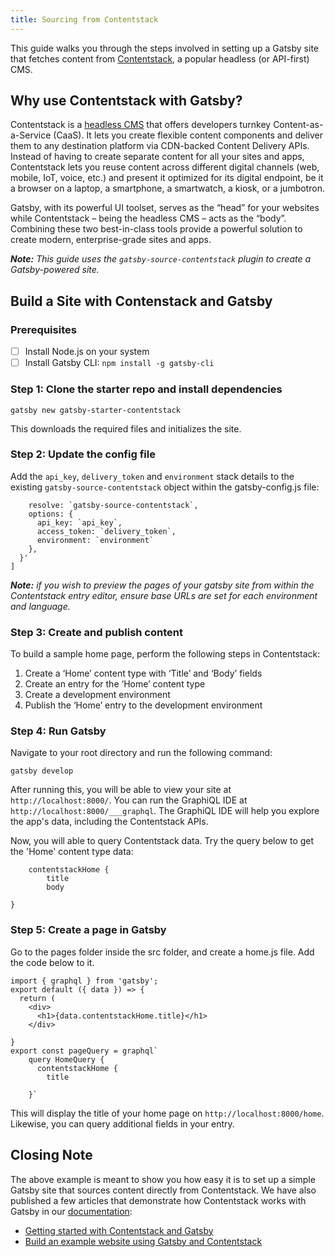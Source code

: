```yaml
---
title: Sourcing from Contentstack
---
```


This guide walks you through the steps involved in setting up a Gatsby site that fetches content from [Contentstack](https://www.contentstack.com/), a popular headless (or API-first) CMS.

## Why use Contentstack with Gatsby?

Contentstack is a [headless CMS](https://www.contentstack.com/) that offers developers turnkey Content-as-a-Service (CaaS). It lets you create flexible content components and deliver them to any destination platform via CDN-backed Content Delivery APIs. Instead of having to create separate content for all your sites and apps, Contentstack lets you reuse content across different digital channels (web, mobile, IoT, voice, etc.) and present it optimized for its digital endpoint, be it a browser on a laptop, a smartphone, a smartwatch, a kiosk, or a jumbotron.

Gatsby, with its powerful UI toolset, serves as the “head” for your websites while Contentstack – being the headless CMS – acts as the “body”. Combining these two best-in-class tools provide a powerful solution to create modern, enterprise-grade sites and apps.

_**Note:** This guide uses the `gatsby-source-contentstack` plugin to create a Gatsby-powered site._

## Build a Site with Contenstack and Gatsby

### Prerequisites

- [ ] Install Node.js on your system
- [ ] Install Gatsby CLI: `npm install -g gatsby-cli`

### Step 1: Clone the starter repo and install dependencies

`gatsby new gatsby-starter-contentstack`

This downloads the required files and initializes the site.

### Step 2: Update the config file

Add the `api_key`, `delivery_token` and `environment` stack details to the existing `gatsby-source-contentstack` object within the gatsby-config.js file:

```plugins: [{
    resolve: `gatsby-source-contentstack`,
    options: {
      api_key: `api_key`,
      access_token: `delivery_token`,
      environment: `environment`
    },
  }'
]
```

_**Note:** if you wish to preview the pages of your gatsby site from within the Contentstack entry editor, ensure base URLs are set for each environment and language._

### Step 3: Create and publish content

To build a sample home page, perform the following steps in Contentstack:

1. Create a ‘Home’ content type with ‘Title’ and ‘Body’ fields
1. Create an entry for the ‘Home’ content type
1. Create a development environment
1. Publish the ‘Home’ entry to the development environment

### Step 4: Run Gatsby

Navigate to your root directory and run the following command:

`gatsby develop`

After running this, you will be able to view your site at `http://localhost:8000/`. You can run the GraphiQL IDE at `http://localhost:8000/___graphql`. The GraphiQL IDE will help you explore the app's data, including the Contentstack APIs.

Now, you will able to query Contentstack data. Try the query below to get the 'Home' content type data:

```{
    contentstackHome {
        title
        body

}
```

### Step 5: Create a page in Gatsby

Go to the pages folder inside the src folder, and create a home.js file. Add the code below to it.

```import React from 'react';
import { graphql } from 'gatsby';
export default ({ data }) => {
  return (
    <div>
      <h1>{data.contentstackHome.title}</h1>
    </div>

}
export const pageQuery = graphql`
    query HomeQuery {
      contentstackHome {
        title

    }`
```

This will display the title of your home page on `http://localhost:8000/home`. Likewise, you can query additional fields in your entry.

## Closing Note

The above example is meant to show you how easy it is to set up a simple Gatsby site that sources content directly from Contentstack. We have also published a few articles that demonstrate how Contentstack works with Gatsby in our [documentation](https://www.contentstack.com/docs/?utm_source=gatsby&utm_medium=referral&utm_campaign=2019_06_17_sourcing_from_contentstack):

- [Getting started with Contentstack and Gatsby](https://www.contentstack.com/docs/example-apps/build-a-sample-website-using-gatsby-and-contentstack?utm_source=gatsby&utm_medium=referral&utm_campaign=2019_06_17_sourcing_from_contentstack)
- [Build an example website using Gatsby and Contentstack](https://www.contentstack.com/blog/announcements/best-content-management-platform-2019-siia-codie-award?utm_source=prnewswire&utm_medium=referral&utm_campaign=2019_06_18_best_cms_codie_award)
